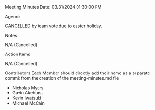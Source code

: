 Meeting Minutes
Date: 03/31/2024 01:30:00 PM

Agenda

CANCELLED by team vote due to easter holiday.

Notes

N/A (Cancelled)

Action Items

N/A (Cancelled)

Contributors
Each Member should directly add their name as a separate commit from the creation of the meeting-minutes.md file

- Nicholas Myers
- Gavin Akehurst
- Kevin Iwatsuki
- Michael McCain
